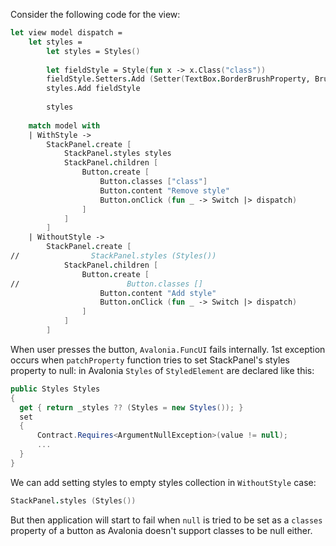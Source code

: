 Consider the following code for the view:

```fs
let view model dispatch =
    let styles =
        let styles = Styles()
        
        let fieldStyle = Style(fun x -> x.Class("class"))
        fieldStyle.Setters.Add (Setter(TextBox.BorderBrushProperty, Brushes.Red))
        styles.Add fieldStyle
        
        styles
    
    match model with
    | WithStyle ->
        StackPanel.create [
            StackPanel.styles styles
            StackPanel.children [
                Button.create [
                    Button.classes ["class"]
                    Button.content "Remove style"
                    Button.onClick (fun _ -> Switch |> dispatch)
                ]
            ]
        ]
    | WithoutStyle ->
        StackPanel.create [
//                StackPanel.styles (Styles())
            StackPanel.children [
                Button.create [
//                        Button.classes []
                    Button.content "Add style"
                    Button.onClick (fun _ -> Switch |> dispatch)
                ]
            ]
        ]
  ```
  
  When user presses the button, `Avalonia.FuncUI` fails internally.
  1st exception occurs when `patchProperty` function tries to set StackPanel's styles property to null:
  in Avalonia `Styles` of `StyledElement` are declared like this:
  
  ```cs
public Styles Styles
{
    get { return _styles ?? (Styles = new Styles()); }
    set
    {
        Contract.Requires<ArgumentNullException>(value != null);
        ...
    }
}
```

We can add setting styles to empty styles collection in `WithoutStyle` case:

```fs
StackPanel.styles (Styles())
```

But then application will start to fail when `null` is tried to be set as a `classes` property of a button as Avalonia doesn't support classes to be null either.
